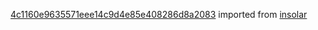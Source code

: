 [4c1160e9635571eee14c9d4e85e408286d8a2083](https://github.com/insolar/insolar/commit/4c1160e9635571eee14c9d4e85e408286d8a2083) imported from [insolar](https://github.com/insolar/insolar)

